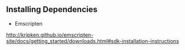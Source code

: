 Installing Dependencies
-----------------------

- Emscripten

http://kripken.github.io/emscripten-site/docs/getting_started/downloads.html#sdk-installation-instructions

